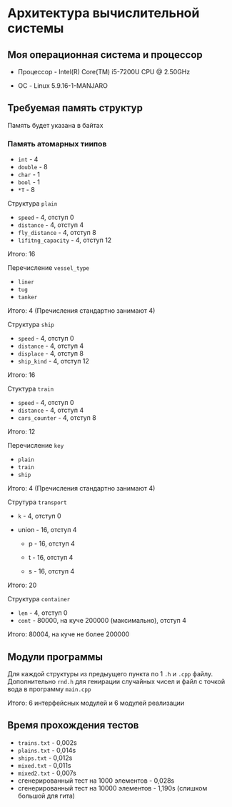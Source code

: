 # Архитектура вычислительной системы

## Моя операционная система и процессор

- Процессор - Intel(R) Core(TM) i5-7200U CPU @ 2.50GHz

- ОС - Linux 5.9.16-1-MANJARO


## Требуемая память структур

Память будет указана в байтах

### Память атомарных тиипов
- `int` - 4
- `double` - 8
- `char` - 1
- `bool` - 1
- `*T` - 8

Структура `plain`
- `speed` - 4, отступ 0
- `distance` - 4, отступ 4
- `fly_distance` - 4, отступ 8
- `lifitng_capacity` - 4, отступ 12

Итого: 16

Перечисление `vessel_type` 
- `liner` 
- `tug` 
- `tanker` 

Итого: 4 (Пречисления стандартно занимают 4)

Структура `ship`
- `speed` - 4, отступ 0
- `distance` - 4, отступ 4
- `displace` - 4, отступ 8
- `ship_kind` - 4, отступ 12

Итого: 16

Стуктура `train`
- `speed` - 4, отступ 0
- `distance` - 4, отступ 4
- `cars_counter` - 4, отступ 8

Итого: 12

Перечисление `key`
- `plain` 
- `train`
- `ship`

Итого: 4 (Пречисления стандартно занимают 4)

Струтура `transport`
* `k` - 4, отступ 0

* union - 16, отступ 4
    
    * p - 16, отступ 4

    * t - 16, отступ 4

    * s - 16, отступ 4

Итого: 20

Структура `container`
- `len` - 4, отступ 0
- `cont` - 80000, на куче 200000 (максимально), отступ 4

Итого: 80004, на куче не более 200000

## Модули программы

Для каждой структуры из предыущего пункта по 1 `.h` и `.cpp` файлу.
Дополнительно `rnd.h` для генирации случайных чисел и файл с точкой вода в программу `main.cpp`

Итого: 6 интерфейсных модулей и 6 модулей реализации

## Время прохождения тестов

- `trains.txt` - 0,002s
- `plains.txt` - 0,014s 
- `ships.txt` - 0,012s
- `mixed.txt` - 0,011s
- `mixed2.txt` - 0,007s
- сгенерированный тест на 1000 элементов - 0,028s
- сгенерированный тест на 10000 элементов - 1,190s (слишком большой для гита)
